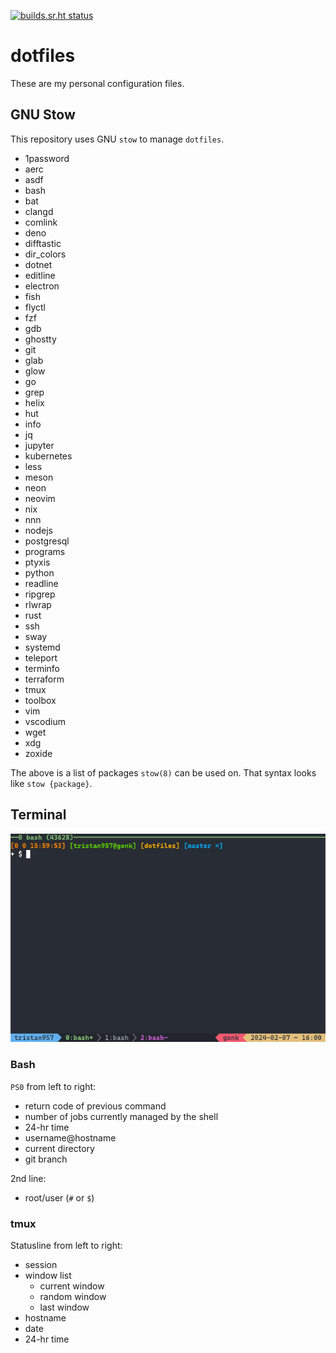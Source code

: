 <!-- prettier-ignore-start -->

<!-- markdownlint-disable-next-line MD041 -->
[![builds.sr.ht status](https://builds.sr.ht/~tristan957/dotfiles.svg)](https://builds.sr.ht/~tristan957/dotfiles?)

<!-- prettier-ignore-end -->

# dotfiles

These are my personal configuration files.

## GNU Stow

This repository uses GNU `stow` to manage `dotfiles`.

- 1password
- aerc
- asdf
- bash
- bat
- clangd
- comlink
- deno
- difftastic
- dir_colors
- dotnet
- editline
- electron
- fish
- flyctl
- fzf
- gdb
- ghostty
- git
- glab
- glow
- go
- grep
- helix
- hut
- info
- jq
- jupyter
- kubernetes
- less
- meson
- neon
- neovim
- nix
- nnn
- nodejs
- postgresql
- programs
- ptyxis
- python
- readline
- ripgrep
- rlwrap
- rust
- ssh
- sway
- systemd
- teleport
- terminfo
- terraform
- tmux
- toolbox
- vim
- vscodium
- wget
- xdg
- zoxide

The above is a list of packages `stow(8)` can be used on. That syntax looks like
`stow {package}`.

## Terminal

![Terminal with bash and tmux running to showcase style](terminal.png "Terminal")

### Bash

`PS0` from left to right:

- return code of previous command
- number of jobs currently managed by the shell
- 24-hr time
- username@hostname
- current directory
- git branch

2nd line:

- root/user (`#` or `$`)

### tmux

Statusline from left to right:

- session
- window list
  - current window
  - random window
  - last window
- hostname
- date
- 24-hr time
